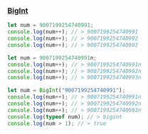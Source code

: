 ### [BigInt](https://developer.mozilla.org/en-US/docs/Web/JavaScript/Reference/Global_Objects/BigInt)

```javascript
let num = 9007199254740991;
console.log(num++); // > 9007199254740991
console.log(num++); // > 9007199254740992
console.log(num++); // > 9007199254740992
```

```javascript
let num = 9007199254740991n;
console.log(num++); // > 9007199254740991n
console.log(num++); // > 9007199254740992n
console.log(num++); // > 9007199254740993n
```

```javascript
let num = BigInt("9007199254740991");
console.log(num++); // > 9007199254740991n
console.log(num++); // > 9007199254740992n
console.log(num++); // > 9007199254740993n
console.log(typeof num); // > bigint
console.log(num > 1); // > true
```
